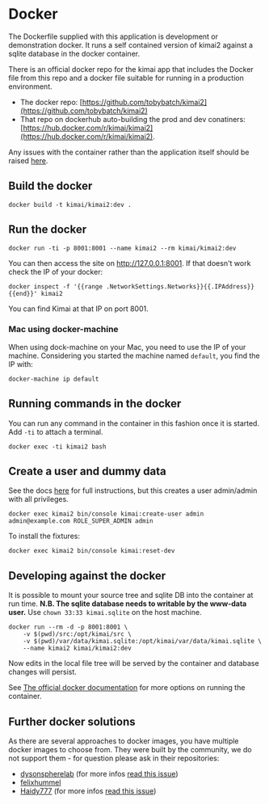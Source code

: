 # Docker

The Dockerfile supplied with this application is development or demonstration docker.  It runs a self contained version of kimai2 against a sqlite database in the docker container.

There is an official docker repo for the kimai app that includes the Docker file from this repo and a docker file suitable for running in a production environment.

 * The docker repo: [https://github.com/tobybatch/kimai2](https://github.com/tobybatch/kimai2)
 * That repo on dockerhub auto-building  the prod and dev conatiners: [https://hub.docker.com/r/kimai/kimai2](https://hub.docker.com/r/kimai/kimai2).
 
Any issues with the container rather than the application itself should be raised [here](https://github.com/tobybatch/kimai2/issues).

## Build the docker

    docker build -t kimai/kimai2:dev .



## Run the docker

    docker run -ti -p 8001:8001 --name kimai2 --rm kimai/kimai2:dev

You can then access the site on http://127.0.0.1:8001. If that doesn't work check the IP of your docker:

    docker inspect -f '{{range .NetworkSettings.Networks}}{{.IPAddress}}{{end}}' kimai2

You can find Kimai at that IP on port 8001.

### Mac using docker-machine

When using dock-machine on your Mac, you need to use the IP of your machine. 
Considering you started the machine named `default`, you find the IP with:

    docker-machine ip default

## Running commands in the docker

You can run any command in the container in this fashion once it is started.  Add `-ti` to attach a terminal.

    docker exec -ti kimai2 bash

## Create a user and dummy data

See the docs [here](installation.md) for full instructions, but this creates a user admin/admin with all privileges.

    docker exec kimai2 bin/console kimai:create-user admin admin@example.com ROLE_SUPER_ADMIN admin

To install the fixtures:

    docker exec kimai2 bin/console kimai:reset-dev

## Developing against the docker

It is possible to mount your source tree and sqlite DB into the container at run time.  **N.B. The sqlite database needs to writable by the www-data user.** Use ```chown 33:33 kimai.sqlite``` on the host machine.

    docker run --rm -d -p 8001:8001 \
        -v $(pwd)/src:/opt/kimai/src \
        -v $(pwd)/var/data/kimai.sqlite:/opt/kimai/var/data/kimai.sqlite \
        --name kimai2 kimai/kimai2:dev

Now edits in the local file tree will be served by the container and database changes will persist.

See [The official docker documentation](https://docs.docker.com/) for more options on running the container.

## Further docker solutions

As there are several approaches to docker images, you have multiple docker images to choose from. 
They were built by the community, we do not support them - for question please ask in their repositories:

- [dysonspherelab](https://hub.docker.com/r/dysonsphere/kimai2/) (for more infos [read this issue](https://github.com/kevinpapst/kimai2/issues/284))
- [felixhummel](https://github.com/felixhummel/kimai-in-docker/tree/kimai2)
- [Haidy777](https://github.com/Haidy777/kimai2/blob/docker/Dockerfile) (for more infos [read this issue](https://github.com/kevinpapst/kimai2/pull/311))
